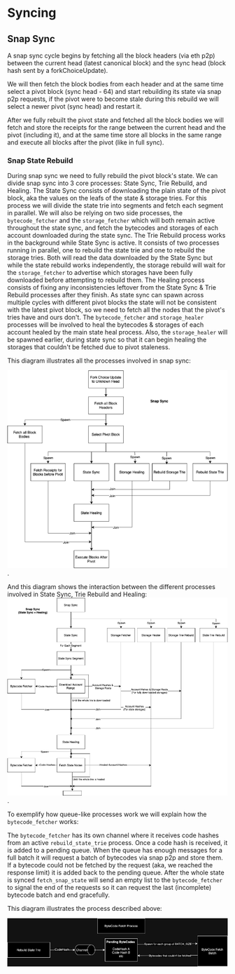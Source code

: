 # Syncing

## Snap Sync

A snap sync cycle begins by fetching all the block headers (via eth p2p) between the current head (latest canonical block) and the sync head (block hash sent by a forkChoiceUpdate).

We will then fetch the block bodies from each header and at the same time select a pivot block (sync head - 64) and start rebuilding its state via snap p2p requests, if the pivot were to become stale during this rebuild we will select a newer pivot (sync head) and restart it.

After we fully rebuilt the pivot state and fetched all the block bodies we will fetch and store the receipts for the range between the current head and the pivot (including it), and at the same time store all blocks in the same range and execute all blocks after the pivot (like in full sync).

### Snap State Rebuild

During snap sync we need to fully rebuild the pivot block's state.
We can divide snap sync into 3 core processes: State Sync, Trie Rebuild, and Healing.
The State Sync consists of downloading the plain state of the pivot block, aka the values on the leafs of the state & storage tries. For this process we will divide the state trie into segments and fetch each segment in parallel. We will also be relying on two side processes, the `bytecode_fetcher` and the `storage_fetcher` which will both remain active throughout the state sync, and fetch the bytecodes and storages of each account downloaded during the state sync.
The Trie Rebuild process works in the background while State Sync is active. It consists of two processes running in parallel, one to rebuild the state trie and one to rebuild the storage tries. Both will read the data downloaded by the State Sync but while the state rebuild works independently, the storage rebuild will wait for the `storage_fetcher` to advertise which storages have been fully downloaded before attempting to rebuild them.
The Healing process consists of fixing any inconsistencies leftover from the State Sync & Trie Rebuild processes after they finish. As state sync can spawn across multiple cycles with different pivot blocks the state will not be consistent with the latest pivot block, so we need to fetch all the nodes that the pivot's tries have and ours don't. The `bytecode_fetcher` and `storage_healer` processes will be involved to heal the bytecodes & storages of each account healed by the main state heal process.
Also, the `storage_healer` will be spawned earlier, during state sync so that it can begin healing the storages that couldn't be fetched due to pivot staleness.

This diagram illustrates all the processes involved in snap sync:

![SnapSync](/crates/networking/docs/diagrams/SnapSync.drawio.png).

And this diagram shows the interaction between the different processes involved in State Sync, Trie Rebuild and Healing:
![StateSyncAndHealing](/crates/networking/docs/diagrams/StateSyncAndHealing.drawio.png).


To exemplify how queue-like processes work we will explain how the `bytecode_fetcher` works:

The `bytecode_fetcher` has its own channel where it receives code hashes from an active `rebuild_state_trie` process. Once a code hash is received, it is added to a pending queue. When the queue has enough messages for a full batch it will request a batch of bytecodes via snap p2p and store them. If a bytecode could not be fetched by the request (aka, we reached the response limit) it is added back to the pending queue. After the whole state is synced `fetch_snap_state` will send an empty list to the `bytecode_fetcher` to signal the end of the requests so it can request the last (incomplete) bytecode batch and end gracefully.

This diagram illustrates the process described above:

![snap_sync](/crates/networking/docs/diagrams/bytecode_fetcher.jpg)
